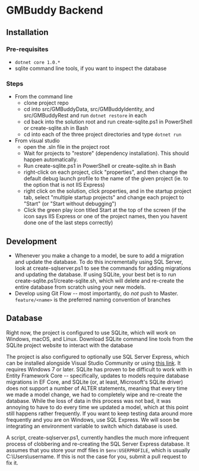 # GMBuddy Backend

## Installation

### Pre-requisites
- `dotnet core 1.0.*`
- sqlite command line tools, if you want to inspect the database

### Steps
- From the command line
  - clone project repo
  - cd into src/GMBuddyData, src/GMBuddyIdentity, and src/GMBuddyRest and run `dotnet restore` in each
  - cd back into the solution root and run create-sqlite.ps1 in PowerShell or create-sqlite.sh in Bash
  - cd into each of the three project directories and type `dotnet run`
- From visual studio
  - open the .sln file in the project root
  - Wait for projects to "restore" (dependency installation). This should happen automatically.
  - Run create-sqlite.ps1 in PowerShell or create-sqlite.sh in Bash
  - right-click on each project, click "properties", and then change the default debug launch profile to the name of the given project (ie. to the option that is not IIS Express)
  - right click on the solution, click properties, and in the startup project tab, select "multiple startup projects" and change each project to "Start" (or "Start without debugging")
  - Click the green play icon titled Start at the top of the screen (if the icon says IIS Express or one of the project names, then you havent done one of the last steps correctly)

## Development
- Whenever you make a change to a model, be sure to add a migration and update the database. To do this incrementally using SQL Server, look at create-sqlserver.ps1 to see the commands for adding migrations and updating the database. If using SQLite, your best bet is to run create-sqlite.ps1/create-sqlite.sh, which will delete and re-create the entire database from scratch using your new models.
- Develop using Git Flow -- most importantly, do *not* push to Master. `feature/<name>` is the preferred naming convention of branches

## Database
Right now, the project is configured to use SQLite, which will work on Windows, macOS, and Linux. Download SQLite command line tools from the SQLite project website to interact with the database

The project is also configured to optionally use SQL Server Express, which can be installed alongside Visual Studio Community or using [this link](https://msdn.microsoft.com/en-us/library/hh510202.aspx). It requires Windows 7 or later. SQLite has proven to be difficult to work with in Entity Framework Core -- specifically, updates to models require database migrations in EF Core, and SQLite (or, at least, Microsoft's SQLite driver) does not support a number of ALTER statements, meaning that every time we made a model change, we had to completely wipe and re-create the database. While the loss of data in this process was not bad, it was annoying to have to do every time we updated a model, which at this point still happens rather frequently. If you want to keep testing data around more frequently and you are on Windows, use SQL Express. We will soon be integrating an environment variable to switch which database is used.

A script, create-sqlserver.ps1, currently handles the much more infrequent process of clobbering and re-creating the SQL Server Express database. It assumes that you store your mdf files in `$env:USERPROFILE`, which is usually C:\Users\username. If this is not the case for you, submit a pull request to fix it.